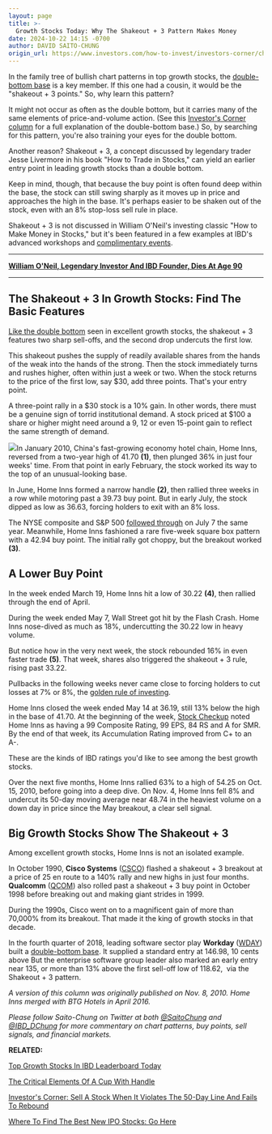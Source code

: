 ```yaml
---
layout: page
title: >-
  Growth Stocks Today: Why The Shakeout + 3 Pattern Makes Money
date: 2024-10-22 14:15 -0700
author: DAVID SAITO-CHUNG
origin_url: https://www.investors.com/how-to-invest/investors-corner/chart-reading-202-why-the-shakeout-3-pattern-makes-money/
---
```


In the family tree of bullish chart patterns in top growth stocks, the [double-bottom base](https://www.investors.com/how-to-invest/investors-corner/when-buy-growth-stocks-why-double-bottom-base-fuels-strong-breakouts/) is a key member. If this one had a cousin, it would be the "shakeout + 3 points." So, why learn this pattern?

It might not occur as often as the double bottom, but it carries many of the same elements of price-and-volume action. (See this [Investor's Corner column](https://www.investors.com/how-to-invest/investors-corner/the-double-bottom-base-first-starts-out-as-a-cup/) for a full explanation of the double-bottom base.) So, by searching for this pattern, you're also training your eyes for the double bottom.

Another reason? Shakeout + 3, a concept discussed by legendary trader Jesse Livermore in his book "How to Trade in Stocks," can yield an earlier entry point in leading growth stocks than a double bottom.

Keep in mind, though, that because the buy point is often found deep within the base, the stock can still swing sharply as it moves up in price and approaches the high in the base. It's perhaps easier to be shaken out of the stock, even with an 8% stop-loss sell rule in place.

Shakeout + 3 is not discussed in William O'Neil's investing classic "How to Make Money in Stocks," but it's been featured in a few examples at IBD's advanced workshops and [complimentary events](https://get.investors.com/events/).

---

[**William O'Neil, Legendary Investor And IBD Founder, Dies At Age 90**](https://www.investors.com/news/william-oneil-legendary-investor-and-founder-of-investors-business-daily-dies-at-90/)

---

## The Shakeout + 3 In Growth Stocks: Find The Basic Features

[Like the double bottom](https://www.investors.com/how-to-invest/investors-corner/when-buy-growth-stocks-why-double-bottom-base-fuels-strong-breakouts/) seen in excellent growth stocks, the shakeout + 3 features two sharp sell-offs, and the second drop undercuts the first low.

This shakeout pushes the supply of readily available shares from the hands of the weak into the hands of the strong. Then the stock immediately turns and rushes higher, often within just a week or two. When the stock returns to the price of the first low, say \$30, add three points. That's your entry point.

A three-point rally in a \$30 stock is a 10% gain. In other words, there must be a genuine sign of torrid institutional demand. A stock priced at \$100 a share or higher might need around a 9, 12 or even 15-point gain to reflect the same strength of demand.

![](https://www.investors.com/wp-content/uploads/2017/03/IC_hmin_030717-923x1024.png)In January 2010, China's fast-growing economy hotel chain, Home Inns, reversed from a two-year high of 41.70 **(1)**, then plunged 36% in just four weeks' time. From that point in early February, the stock worked its way to the top of an unusual-looking base.

In June, Home Inns formed a narrow handle **(2)**, then rallied three weeks in a row while motoring past a 39.73 buy point. But in early July, the stock dipped as low as 36.63, forcing holders to exit with an 8% loss.

The NYSE composite and S&P 500 [followed through](https://www.investors.com/how-to-invest/investors-corner/how-to-find-next-stock-market-bottom/) on July 7 the same year. Meanwhile, Home Inns fashioned a rare five-week square box pattern with a 42.94 buy point. The initial rally got choppy, but the breakout worked **(3)**.

## A Lower Buy Point

In the week ended March 19, Home Inns hit a low of 30.22 **(4)**, then rallied through the end of April.

During the week ended May 7, Wall Street got hit by the Flash Crash. Home Inns nose-dived as much as 18%, undercutting the 30.22 low in heavy volume.

But notice how in the very next week, the stock rebounded 16% in even faster trade **(5)**. That week, shares also triggered the shakeout + 3 rule, rising past 33.22.

Pullbacks in the following weeks never came close to forcing holders to cut losses at 7% or 8%, the [golden rule of investing](https://www.investors.com/how-to-invest/investors-corner/still-the-no-1-rule-for-stock-investors-always-cut-your-losses-short/).

Home Inns closed the week ended May 14 at 36.19, still 13% below the high in the base of 41.70. At the beginning of the week, [Stock Checkup](https://research.investors.com/stock-checkup/) noted Home Inns as having a 99 Composite Rating, 99 EPS, 84 RS and A for SMR. By the end of that week, its Accumulation Rating improved from C+ to an A-.

These are the kinds of IBD ratings you'd like to see among the best growth stocks.

Over the next five months, Home Inns rallied 63% to a high of 54.25 on Oct. 15, 2010, before going into a deep dive. On Nov. 4, Home Inns fell 8% and undercut its 50-day moving average near 48.74 in the heaviest volume on a down day in price since the May breakout, a clear sell signal.

## Big Growth Stocks Show The Shakeout + 3

Among excellent growth stocks, Home Inns is not an isolated example.

In October 1990, **Cisco Systems** ([CSCO](https://research.investors.com/quote.aspx?symbol=CSCO)) flashed a shakeout + 3 breakout at a price of 25 en route to a 140% rally and new highs in just four months. **Qualcomm** ([QCOM](https://research.investors.com/quote.aspx?symbol=QCOM)) also rolled past a shakeout + 3 buy point in October 1998 before breaking out and making giant strides in 1999.

During the 1990s, Cisco went on to a magnificent gain of more than 70,000% from its breakout. That made it the king of growth stocks in that decade.

In the fourth quarter of 2018, leading software sector play **Workday** ([WDAY](https://research.investors.com/quote.aspx?symbol=WDAY)) built a [double-bottom base](https://www.investors.com/how-to-invest/investors-corner/what-is-double-bottom-base-biotech-stocks/). It supplied a standard entry at 146.98, 10 cents above But the enterprise software group leader also marked an early entry near 135, or more than 13% above the first sell-off low of 118.62,  via the Shakeout + 3 pattern.

_A version of this column was originally published on Nov. 8, 2010. Home Inns merged with BTG Hotels in April 2016._

_Please follow Saito-Chung on Twitter at both [@SaitoChung](https://twitter.com/SaitoChung) and [@IBD_DChung](https://twitter.com/IBD_DChung) for more commentary on chart patterns, buy points, sell signals, and financial markets._

**RELATED:**

[Top Growth Stocks In IBD Leaderboard Today](https://www.investors.com/product/leaderboard/?artProdLink=Leaderboard)

[The Critical Elements Of A Cup With Handle](https://www.investors.com/how-to-invest/investors-corner/the-basics-how-to-analyze-a-stocks-cup-with-handle/)

[Investor's Corner: Sell A Stock When It Violates The 50-Day Line And Fails To Rebound](https://www.investors.com/how-to-invest/investors-corner/know-this-sell-signal-weak-rebound-action-after-violating-the-50-day-line/)

[Where To Find The Best New IPO Stocks: Go Here](https://research.investors.com/stock-lists/ipo-leaders/)
